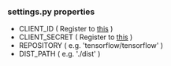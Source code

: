 ### settings.py properties

* CLIENT_ID ( Register to [this](https://github.com/settings/applications/new) )
* CLIENT_SECRET ( Register to [this](https://github.com/settings/applications/new) )
* REPOSITORY ( e.g. 'tensorflow/tensorflow' )
* DIST_PATH ( e.g. './dist' )
